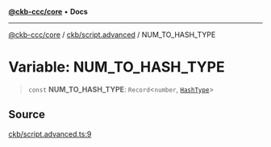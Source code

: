[**@ckb-ccc/core**](README.md) • **Docs**

***

[@ckb-ccc/core](README.md) / [ckb/script.advanced](ckb.script.advanced.md) / NUM\_TO\_HASH\_TYPE

# Variable: NUM\_TO\_HASH\_TYPE

> `const` **NUM\_TO\_HASH\_TYPE**: `Record`\<`number`, [`HashType`](ckb.script.Type.HashType.md)\>

## Source

[ckb/script.advanced.ts:9](https://github.com/SpectreMercury/ccc/blob/1b34760fdeb60ebebc0a7e641c12ef11dff1e7d0/packages/core/src/ckb/script.advanced.ts#L9)
